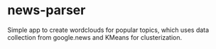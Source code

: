 # news-parser
Simple app to create wordclouds for popular topics, which uses data collection from google.news and KMeans for clusterization.
